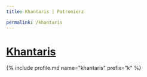 ```yaml
---
title: Khantaris | Patromierz

permalink: /khantaris
---
```


# [Khantaris](https://patronite.pl/khantaris)

{% include profile.md name="khantaris" prefix="k" %}
